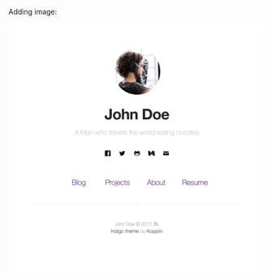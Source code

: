
Adding image:

![Screenshot](https://raw.githubusercontent.com/3manuek/3manuek.github.io/gh-pages/assets/screen-shot.png)


